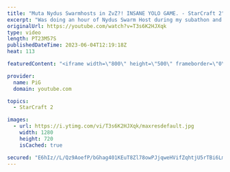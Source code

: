 ```yaml
---
title: "Muta Nydus Swarmhosts in ZvZ?! INSANE YOLO GAME. - StarCraft 2"
excerpt: "Was doing an hour of Nydus Swarm Host during my subathon and this was by far the most epic game out of all of them. Mutalisks into nydus swarm hosts - completely dumb but pretty fun in the end! -- 🐷 Second Channel for Learning StarCraft 2: https://www.youtube.com/c/PiGRandom 🐷 Third Channel for Daily"
originalUrl: https://youtube.com/watch?v=T3s6K2HJXqk
type: video
length: PT23M57S
publishedDateTime: 2023-06-04T12:19:18Z
heat: 113

featuredContent: "<iframe width=\"800\" height=\"500\" frameborder=\"0\" src=\"https://www.youtube.com/embed/T3s6K2HJXqk\" allow=\"accelerometer; autoplay; encrypted-media; gyroscope; picture-in-picture\" allowfullscreen></iframe>"

provider:
  name: PiG
  domain: youtube.com

topics:
  - StarCraft 2

images:
  - url: https://i.ytimg.com/vi/T3s6K2HJXqk/maxresdefault.jpg
    width: 1280
    height: 720
    isCached: true

secured: "E6hIz//L/Qz9AoefP/bGhag401KEuT8Zl78owPJjqweHVifZqhtjU5rTBi6LmbIqhEW0kVNVHihP6vMaj6Lk6B0dJ+gSZ76FKYF/aBmsXcdZrVTq7gLfgnvNxhw4/OL/TsdNWuMD9540L7zvh+AXCowNQRmZrazYTYsVQqtstd+1MPwJI+cNeSGQlnpn8m4XkLmF81fuaKVUiY7LUdV7Jd3StYSDLV6x3daGxOdiJQxD3bYc0vqcqovLa0X3BmsMTsCWtltpeeEzyfhdQ6zGXmywbFfd8pqtbGJHpApf+YutQWBin4WaMCpVJOHBcL3bKMLVXwdrBhWvTRx8dFNfhiS+ehafALVja09xxVL7QXky0qaQu0mE/1xTEdKjYeHVGomjc9gPnMnInpbshLxeczUMYHJvtRFe+4AfZVAe0JI=;SLNG2W42no37LUXY0aeZcw=="
---
```



